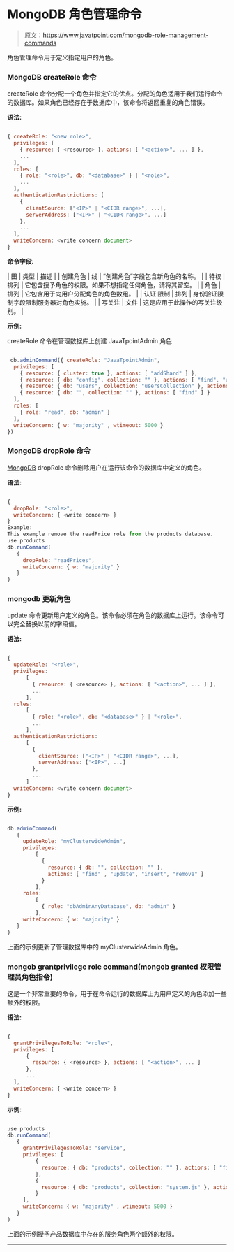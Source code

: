 # MongoDB 角色管理命令

> 原文：<https://www.javatpoint.com/mongodb-role-management-commands>

角色管理命令用于定义指定用户的角色。

### MongoDB createRole 命令

createRole 命令分配一个角色并指定它的优点。分配的角色适用于我们运行命令的数据库。如果角色已经存在于数据库中，该命令将返回重复的角色错误。

**语法:**

```js

{ createRole: "<new role>",
  privileges: [
    { resource: { <resource> }, actions: [ "<action>", ... ] },
    ...
  ],
  roles: [
    { role: "<role>", db: "<database>" } | "<role>",
    ...
  ],
  authenticationRestrictions: [
    {
      clientSource: ["<IP>" | "<CIDR range>", ...],
      serverAddress: ["<IP>" | "<CIDR range>", ...]
    },
    ...
  ],
  writeConcern: <write concern document>
}

```

**命令字段:**

| 田 | 类型 | 描述 |
| 创建角色 | 线 | “创建角色”字段包含新角色的名称。 |
| 特权 | 排列 | 它包含授予角色的权限。如果不想指定任何角色，请将其留空。 |
| 角色 | 排列 | 它包含用于向用户分配角色的角色数组。 |
| 认证
限制 | 排列 | 身份验证限制字段限制服务器对角色实施。 |
| 写关注 | 文件 | 这是应用于此操作的写关注级别。 |

**示例:**

createRole 命令在管理数据库上创建 JavaTpointAdmin 角色

```js

 db.adminCommand({ createRole: "JavaTpointAdmin",
  privileges: [
    { resource: { cluster: true }, actions: [ "addShard" ] },
    { resource: { db: "config", collection: "" }, actions: [ "find", "update", "insert", "remove" ] },
    { resource: { db: "users", collection: "usersCollection" }, actions: [ "update", "insert", "remove" ] },
    { resource: { db: "", collection: "" }, actions: [ "find" ] }
  ],
  roles: [
    { role: "read", db: "admin" }
  ],
  writeConcern: { w: "majority" , wtimeout: 5000 }
})

```

### MongoDB dropRole 命令

[MongoDB](https://www.javatpoint.com/mongodb-tutorial) dropRole 命令删除用户在运行该命令的数据库中定义的角色。

**语法:**

```js

{
  dropRole: "<role>",
  writeConcern: { <write concern> }
}
Example:
This example remove the readPrice role from the products database.
use products
db.runCommand(
   {
     dropRole: "readPrices",
     writeConcern: { w: "majority" }
   }
)

```

### mongodb 更新角色

update 命令更新用户定义的角色。该命令必须在角色的数据库上运行。该命令可以完全替换以前的字段值。

**语法:**

```js

{
  updateRole: "<role>",
  privileges:
      [
        { resource: { <resource> }, actions: [ "<action>", ... ] },
        ...
      ],
  roles:
      [
        { role: "<role>", db: "<database>" } | "<role>",
        ...
      ],
  authenticationRestrictions:
      [
        {
          clientSource: ["<IP>" | "<CIDR range>", ...],
          serverAddress: ["<IP>", ...]
        },
        ...
      ]
  writeConcern: <write concern document>
}

```

**示例:**

```js

db.adminCommand(
   {
     updateRole: "myClusterwideAdmin",
     privileges:
         [
           {
             resource: { db: "", collection: "" },
             actions: [ "find" , "update", "insert", "remove" ]
           }
         ],
     roles:
         [
           { role: "dbAdminAnyDatabase", db: "admin" }
         ],
     writeConcern: { w: "majority" }
   }
)

```

上面的示例更新了管理数据库中的 myClusterwideAdmin 角色。

### mongob grantprivilege role command(mongob granted 权限管理员角色指令)

这是一个非常重要的命令，用于在命令运行的数据库上为用户定义的角色添加一些额外的权限。

**语法:**

```js

{
  grantPrivilegesToRole: "<role>",
  privileges: [
      {
        resource: { <resource> }, actions: [ "<action>", ... ]
      },
      ...
  ],
  writeConcern: { <write concern> }
}

```

**示例:**

```js

use products
db.runCommand(
   {
     grantPrivilegesToRole: "service",
     privileges: [
         {
           resource: { db: "products", collection: "" }, actions: [ "find" ]
         },
         {
           resource: { db: "products", collection: "system.js" }, actions: [ "find" ]
         }
     ],
     writeConcern: { w: "majority" , wtimeout: 5000 }
   }
)

```

上面的示例授予产品数据库中存在的服务角色两个额外的权限。

* * *